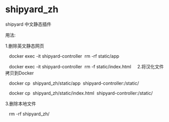 # shipyard_zh
shipyard 中文静态插件
    
用法:

1.删除英文静态网页

    docker exec -it shipyard-controller  rm -rf static/app
    
    docker exec -it shipyard-controller  rm -f static/index.html
    
2.将汉化文件拷贝到Docker 

    docker cp  shipyard_zh/static/app  shipyard-controller:/static/
    
    docker cp  shipyard_zh/static/index.html  shipyard-controller:/static/
    
3.删除本地文件

    rm -rf shipyard_zh/
